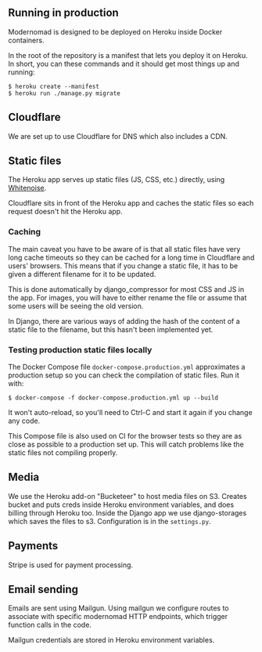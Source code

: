## Running in production

Modernomad is designed to be deployed on Heroku inside Docker containers.

In the root of the repository is a manifest that lets you deploy it on Heroku. In short, you can these commands and it should get most things up and running:

    $ heroku create --manifest
    $ heroku run ./manage.py migrate

## Cloudflare

We are set up to use Cloudflare for DNS which also includes a CDN. 

## Static files

The Heroku app serves up static files (JS, CSS, etc.) directly, using [Whitenoise](http://whitenoise.evans.io/en/stable/).

Cloudflare sits in front of the Heroku app and caches the static files so each request doesn't hit the Heroku app.

### Caching

The main caveat you have to be aware of is that all static files have very long cache timeouts so they can be cached for a long time in Cloudflare and users' browsers. This means that if you change a static file, it has to be given a different filename for it to be updated.

This is done automatically by django_compressor for most CSS and JS in the app. For images, you will have to either rename the file or assume that some users will be seeing the old version.

In Django, there are various ways of adding the hash of the content of a static file to the filename, but this hasn't been implemented yet.

### Testing production static files locally

The Docker Compose file `docker-compose.production.yml` approximates a production setup so you can check the compilation of static files. Run it with:

    $ docker-compose -f docker-compose.production.yml up --build

It won't auto-reload, so you'll need to Ctrl-C and start it again if you change any code.

This Compose file is also used on CI for the browser tests so they are as close as possible to a production set up. This will catch problems like the static files not compiling properly.

## Media

We use the Heroku add-on "Bucketeer" to host media files on S3. Creates bucket
and puts creds inside Heroku environment variables, and does billing through
Heroku too. Inside the Django app we use django-storages which saves the files
to s3. Configuration is in the `settings.py`.

## Payments

Stripe is used for payment processing. 

## Email sending

Emails are sent using Mailgun. Using mailgun we configure routes to associate
with specific modernomad HTTP endpoints, which trigger function calls in the
code. 

Mailgun credentials are stored in Heroku environment variables. 


